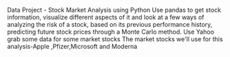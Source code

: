 Data Project - Stock Market Analysis using Python Use pandas to get stock information, visualize different aspects of it and look at a few ways of analyzing the risk of a stock, based on its previous performance history, predicting future stock prices through a Monte Carlo method. Use Yahoo grab some data for some market stocks The market stocks we'll use for this analysis-Apple ,Pfizer,Microsoft and Moderna
